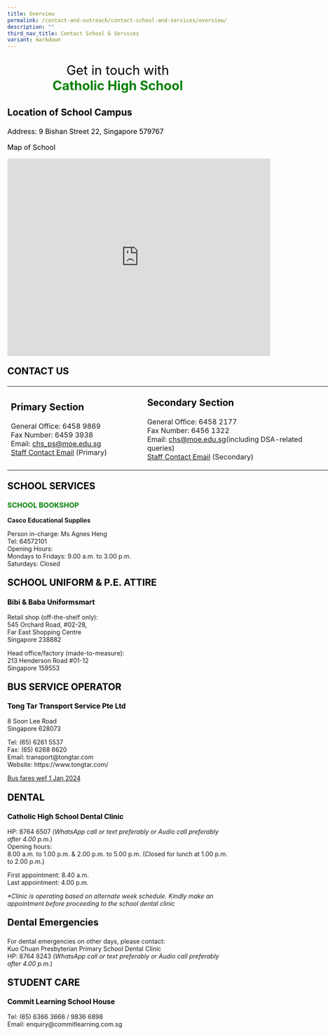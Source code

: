 ```yaml
---
title: Overview
permalink: /contact-and-outreach/contact-school-and-services/overview/
description: ""
third_nav_title: Contact School & Services
variant: markdown
---
```

<p style="text-align: center; color: black; font-size: 22pt;">Get in touch with<br>
<strong><span style="color: green;">Catholic High School</span></strong></p>
<p style="text-align:left; color: black; font-size: 16pt;"><strong>Location of School Campus</strong></p>
<p style="text-align:left; color: black; font-size: 12pt;">Address: 9 Bishan Street 22, Singapore 579767</p>
<p style="text-align:left; color: black; font-size: 12pt;">Map of School</p>

<iframe loading="lazy" allowfullscreen="" style="border:0;" height="450" width="600" src="https://www.google.com/maps/embed?pb=!1m18!1m12!1m3!1d3988.703290856297!2d103.84254847671096!3d1.3546102615568985!2m3!1f0!2f0!3f0!3m2!1i1024!2i768!4f13.1!3m3!1m2!1s0x31da171801ceddc1%3A0xd0094c72de6e6469!2sCatholic%20High%20School!5e0!3m2!1sen!2ssg!4v1724210427821!5m2!1sen!2ssg"></iframe>

<p style="text-align:left; color: black; font-size: 16pt;"><strong>CONTACT US</strong></p>
<table style="width: 735px;">
<tbody>
<tr>
<td style="width: 301.031px;">
<p style="text-align:left; color: black; font-size: 16pt;"><strong>Primary Section</strong></p>
<p>General Office: 6458 9869<br>Fax Number: 6459 3938<br>Email:&nbsp;<a href="mailto:chs_ps@moe.edu.sg">chs_ps@moe.edu.sg</a><br><a href="https://www.catholichigh.moe.edu.sg/primary/staff-contact/">Staff Contact Email</a> (Primary)&nbsp;</p>
</td>
<td style="width: 417.969px;">
<p style="text-align:left; color: black; font-size: 16pt;"><strong>Secondary&nbsp;Section</strong></p>
<p>General Office: 6458 2177<br>Fax Number: 6456 1322<br>
Email:&nbsp;<a href="mailto:chs@moe.edu.sg">chs@moe.edu.sg</a>(including DSA-related queries)<br>
<a href="https://www.catholichigh.moe.edu.sg/secondary/staff-contact/">Staff Contact Email</a> (Secondary)&nbsp;</p>
</td>
</tr>
</tbody>
</table>
<p style="text-align:left; color: black; font-size: 16pt;"><strong>SCHOOL SERVICES</strong></p>
<p style="text-align:left; font-size: 12pt;"><strong><span style="color: green;">SCHOOL BOOKSHOP</span></strong></p>
<p><strong>Casco Educational Supplies</strong></p>
<p>Person in-charge: Ms Agnes Heng<br>Tel: 64572101<br>Opening Hours:<br>Mondays to Fridays: 9.00 a.m. to 3.00 p.m.<br>Saturdays: Closed</p>
<p style="text-align:left; color: black; font-size: 16pt;"><strong>SCHOOL UNIFORM &amp; P.E. ATTIRE</strong></p>
<p style="text-align:left; color: black; font-size: 12pt;"><strong>Bibi &amp; Baba Uniformsmart</strong></p>
<p>Retail shop (off-the-shelf only):<br>545 Orchard Road, #02-28,<br>Far East Shopping Centre<br>Singapore 238882</p>
<p>Head office/factory (made-to-measure):<br>213 Henderson Road #01-12<br>Singapore 159553</p>
<p style="text-align:left; color: black; font-size: 16pt;"><strong>BUS SERVICE OPERATOR</strong></p>
<p style="text-align:left; color: black; font-size: 12pt;"><strong>Tong Tar Transport Service Pte Ltd</strong></p>
<p>8 Soon Lee Road<br>Singapore 628073</p>
<p>Tel: (65) 6261 5537<br>Fax: (65) 6268 6620<br>Email: transport@tongtar.com<br>Website: https://www.tongtar.com/</p>
<p><a href="https://www.catholichigh.moe.edu.sg/files/Primary/bus%20fares_tong%20tar_1%20jan%202024_final.pdf">Bus fares wef 1 Jan 2024</a></p>
<p style="text-align:left; color: black; font-size: 16pt;"><strong>DENTAL </strong></p>
<p style="text-align:left; color: black; font-size: 12pt;"><strong>Catholic High School Dental Clinic</strong></p>
<p>HP: 8764 6507 (<em>WhatsApp call or text preferably or Audio call preferably after 4.00 p.m.</em>)<br>Opening hours:<br>8.00 a.m. to 1.00 p.m. &amp; 2.00 p.m. to 5.00 p.m. (Closed for lunch at 1.00 p.m. to 2.00 p.m.)</p>
<p>First appointment: 8.40 a.m.<br>Last appointment: 4.00 p.m.</p>
<p><em>*Clinic is operating based on alternate week schedule. Kindly make an appointment before proceeding to the school dental clinic</em></p>
<p style="text-align:left; color: black; font-size: 16pt;"><strong>Dental Emergencies</strong></p><p>For dental emergencies on other days, please contact:<br>Kuo Chuan Presbyterian Primary School Dental Clinic<br>HP: 8764 8243 (<em>WhatsApp call or text preferably or Audio call preferably after 4.00 p.m.</em>)</p>

<p style="text-align:left; color: black; font-size: 16pt;"><strong>STUDENT CARE</strong></p>
<p style="text-align:left; color: black; font-size: 12pt;"><strong>Commit Learning School House</strong></p>
<p>Tel: (65) 6366 3666 / 9836 6898<br>Email: enquiry@commitlearning.com.sg</p>